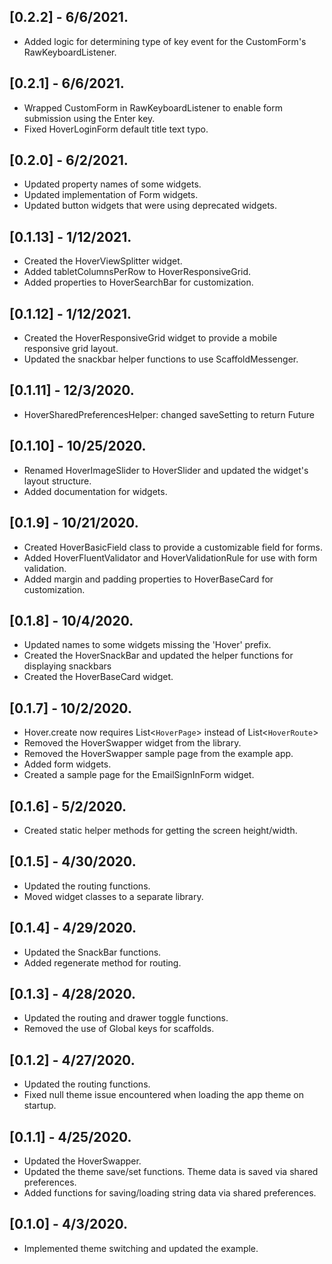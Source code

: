 ## [0.2.2] - 6/6/2021.
* Added logic for determining type of key event for the CustomForm's RawKeyboardListener.


## [0.2.1] - 6/6/2021.
* Wrapped CustomForm in RawKeyboardListener to enable form submission using the Enter key.
* Fixed HoverLoginForm default title text typo.

## [0.2.0] - 6/2/2021.
* Updated property names of some widgets.
* Updated implementation of Form widgets.
* Updated button widgets that were using deprecated widgets.

## [0.1.13] - 1/12/2021.
* Created the HoverViewSplitter widget.
* Added tabletColumnsPerRow to HoverResponsiveGrid.
* Added properties to HoverSearchBar for customization.

## [0.1.12] - 1/12/2021.
* Created the HoverResponsiveGrid widget to provide a mobile responsive grid layout.
* Updated the snackbar helper functions to use ScaffoldMessenger.

## [0.1.11] - 12/3/2020.
* HoverSharedPreferencesHelper: changed saveSetting to return Future<bool>

## [0.1.10] - 10/25/2020.
* Renamed HoverImageSlider to HoverSlider and updated the widget's layout structure.
* Added documentation for widgets.

## [0.1.9] - 10/21/2020.
* Created HoverBasicField class to provide a customizable field for forms.
* Added HoverFluentValidator and HoverValidationRule for use with form validation.
* Added margin and padding properties to HoverBaseCard for customization.

## [0.1.8] - 10/4/2020.
* Updated names to some widgets missing the 'Hover' prefix.
* Created the HoverSnackBar and updated the helper functions for displaying snackbars
* Created the HoverBaseCard widget.

## [0.1.7] - 10/2/2020.
* Hover.create now requires List<`HoverPage`> instead of List<`HoverRoute`>
* Removed the HoverSwapper widget from the library.
* Removed the HoverSwapper sample page from the example app.
* Added form widgets.
* Created a sample page for the EmailSignInForm widget.

## [0.1.6] - 5/2/2020.
* Created static helper methods for getting the screen height/width.

## [0.1.5] - 4/30/2020.
* Updated the routing functions.
* Moved widget classes to a separate library.

## [0.1.4] - 4/29/2020.
* Updated the SnackBar functions.
* Added regenerate method for routing.

## [0.1.3] - 4/28/2020.
* Updated the routing and drawer toggle functions.
* Removed the use of Global keys for scaffolds.

## [0.1.2] - 4/27/2020.
* Updated the routing functions.
* Fixed null theme issue encountered when loading the app theme on startup.

## [0.1.1] - 4/25/2020.
* Updated the HoverSwapper.
* Updated the theme save/set functions. Theme data is saved via shared preferences.
* Added functions for saving/loading string data via shared preferences.

## [0.1.0] - 4/3/2020.
* Implemented theme switching and updated the example.